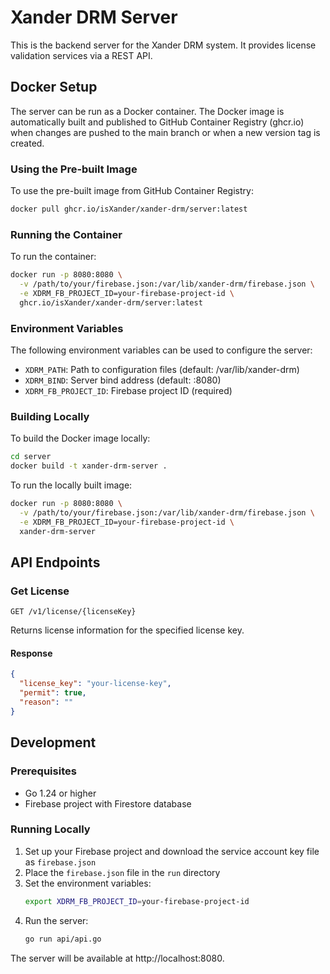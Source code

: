# Xander DRM Server

This is the backend server for the Xander DRM system. It provides license validation services via a REST API.

## Docker Setup

The server can be run as a Docker container. The Docker image is automatically built and published to GitHub Container Registry (ghcr.io) when changes are pushed to the main branch or when a new version tag is created.

### Using the Pre-built Image

To use the pre-built image from GitHub Container Registry:

```bash
docker pull ghcr.io/isXander/xander-drm/server:latest
```

### Running the Container

To run the container:

```bash
docker run -p 8080:8080 \
  -v /path/to/your/firebase.json:/var/lib/xander-drm/firebase.json \
  -e XDRM_FB_PROJECT_ID=your-firebase-project-id \
  ghcr.io/isXander/xander-drm/server:latest
```

### Environment Variables

The following environment variables can be used to configure the server:

- `XDRM_PATH`: Path to configuration files (default: /var/lib/xander-drm)
- `XDRM_BIND`: Server bind address (default: :8080)
- `XDRM_FB_PROJECT_ID`: Firebase project ID (required)

### Building Locally

To build the Docker image locally:

```bash
cd server
docker build -t xander-drm-server .
```

To run the locally built image:

```bash
docker run -p 8080:8080 \
  -v /path/to/your/firebase.json:/var/lib/xander-drm/firebase.json \
  -e XDRM_FB_PROJECT_ID=your-firebase-project-id \
  xander-drm-server
```

## API Endpoints

### Get License

```
GET /v1/license/{licenseKey}
```

Returns license information for the specified license key.

#### Response

```json
{
  "license_key": "your-license-key",
  "permit": true,
  "reason": ""
}
```

## Development

### Prerequisites

- Go 1.24 or higher
- Firebase project with Firestore database

### Running Locally

1. Set up your Firebase project and download the service account key file as `firebase.json`
2. Place the `firebase.json` file in the `run` directory
3. Set the environment variables:
   ```bash
   export XDRM_FB_PROJECT_ID=your-firebase-project-id
   ```
4. Run the server:
   ```bash
   go run api/api.go
   ```

The server will be available at http://localhost:8080.